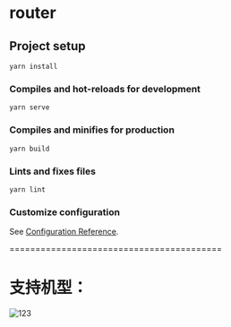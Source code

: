 # router

## Project setup
```
yarn install
```

### Compiles and hot-reloads for development
```
yarn serve
```

### Compiles and minifies for production
```
yarn build
```

### Lints and fixes files
```
yarn lint
```

### Customize configuration
See [Configuration Reference](https://cli.vuejs.org/config/).

=========================================
# 支持机型：

![123](https://user-images.githubusercontent.com/74590290/153153745-6cce4457-2abf-4815-8587-310f76ddeb46.png)
